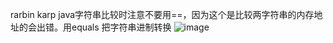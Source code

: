 rarbin karp
java字符串比较时注意不要用==，因为这个是比较两字符串的内存地址的会出错。用equals
把字符串进制转换
![image](https://user-images.githubusercontent.com/83968454/194349812-9b284ec3-59a1-4549-91e5-3bfc503e96e3.png)


